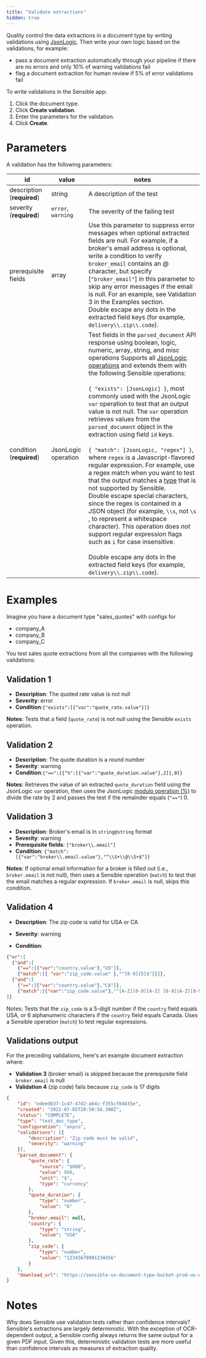 ```yaml
---
title: "Validate extractions"
hidden: true
---
```


 

Quality control the data extractions in a document type by writing validations using  [JsonLogic](https://jsonlogic.com/).  Then write your own logic based on the validations, for example:

- pass a document extraction automatically through your pipeline if there are no errors and only 10% of warning validations fail
- flag a document extraction for human review if 5% of error validations fail

To write validations in the Sensible app:

1. Click the document type.
2. Click **Create validation**.
3. Enter the parameters for the validation.
4. Click **Create**.

Parameters
====

A validation has the following parameters:

| id                         | value               | notes                                                        |
| -------------------------- | ------------------- | ------------------------------------------------------------ |
| description (**required**) | string              | A description of the test                                    |
| severity (**required**)    | `error`, `warning`  | The severity of the failing test                             |
| prerequisite fields        | array               | Use this parameter to suppress error messages when optional extracted fields are null. For example, if a broker's email address is optional, write a condition to verify  `broker_email`  contains an @ character, but specify [`"broker_email"`]  in this parameter to skip any error messages if the email is null.  For an example, see Validation 3 in the Examples section. <br/>Double escape any dots in the extracted field keys (for example, `delivery\\.zip\\.code`). |
| condition (**required**)   | JsonLogic operation | Test fields in the `parsed_document` API response using boolean, logic, numeric, array, string, and misc operations Supports all [JsonLogic operations](https://jsonlogic.com/operations.html)  and extends them with the following Sensible operations:<br/><br/>`{ "exists": [JsonLogic] }`, most commonly used with the JsonLogic `var`  operation to test that an output value is not null. The  `var` operation retrieves values from the  `parsed_document` object in the extraction using field `id` keys. <br/><br/>`{ "match": [JsonLogic, "regex"] }`, where `regex` is a Javascript-flavored regular expression. For example, use a  regex match when you want to test that the output matches a [type](doc:types) that is not supported by Sensible.<br/>Double escape special characters, since the regex is contained in a JSON object (for example, `\\s`, not `\s` , to represent a whitespace character). This operation does *not* support regular expression flags such as `i` for case insensitive. <br><br/> Double escape any dots in the extracted field keys (for example, `delivery\\.zip\\.code`). |

Examples
====

Imagine you have a document type "sales_quotes" with configs for

- company_A
- company_B
- company_C

You test sales quote extractions from all the companies with the following validations:

Validation 1
---

- **Description**:  The quoted rate value is not null
- **Severity**: error
- **Condition**:`{"exists":[{"var":"quote_rate.value"}]}`

**Notes**: Tests that a field  (`quote_rate`) is not null using the Sensible `exists` operation.

Validation 2
---

- **Description**:  The quote duration is a round number
- **Severity**: warning
- **Condition**:`{"==":[{"%":[{"var":"quote_duration.value"},2]},0]}`

**Notes**:  Retrieves the value of an extracted `quote_duration` field using the JsonLogic `var` operation, then uses the JsonLogic [modulo operation (%)](https://jsonlogic.com/operations.html#%25/) to divide the rate by 2 and passes the test if the remainder equals (`"=="`) 0.

Validation 3
---

- **Description**:  Broker's email is in `string@string` format
- **Severity**: warning
- **Prerequisite fields**: `["broker\\.email"]`
- **Condition**: `{"match":[{"var":"broker\\.email.value"},"^\\S+\\@\\S+$"]}`

**Notes**:  If optional email information for a broker is filled out (i.e., `broker.email` is not null), then uses a Sensible operation (`match`) to test that the email matches a regular expression. If `broker.email` is null, skips this condition.

Validation 4
----

- **Description**:  The zip code is valid for USA or CA

- **Severity**: warning

- **Condition**:
```json
{"or":[
  {"and":[
    {"==":[{"var":"country.value"},"US"]},
    {"match":[{ "var":"zip_code.value" },"^[0-9]{5}$"]}]},
  {"and":[
    {"==":[{"var":"country.value"},"CA"]},
    {"match":[{"var":"zip_code.value"},"^[A-Z][0-9][A-Z] [0-9][A-Z][0-9]$"]}]}
]} 
```

Notes:   Tests that the `zip_code` is a 5-digit number if the `country`  field equals USA, or 6 alphanumeric characters if the `country`  field equals Canada. Uses a Sensible operation (`match`) to test regular expressions.

Validations output
---

For the preceding validations, here's an example document extraction where:

- **Validation 3**  (broker email) is skipped because the prerequisite field  `broker.email` is null
- **Validation 4**  (zip code) fails because  `zip_code`  is 17 digits

```json
{
	"id": "edeedb37-1c47-47d2-a64c-f355cf04835e",
	"created": "2021-07-05T20:50:56.390Z",
	"status": "COMPLETE",
	"type": "test_doc_type",
	"configuration": "anyco",
	"validations": [{
		"description": "Zip code must be valid",
		"severity": "warning"
	}],
	"parsed_document": {
		"quote_rate": {
			"source": "$800",
			"value": 800,
			"unit": "$",
			"type": "currency"
		},
        "quote_duration": {
			"type": "number",
			"value": "6"
		},
		"broker.email": null,
        "country": {
			"type": "string",
			"value": "USA"
		},
        "zip_code": {
			"type": "number",
			"value": "12345678901234456"
		}
	},
	"download_url": "https://sensible-so-document-type-bucket-prod-us-west-2.s3.us-west-2.amazonaws.com/sensible/fc3484c5-3f35-4129-bb29-0ad1291ee9f8/EXTRACTION/edeedb37-1c47-47d2-a64c-f355cf04835e.pdf?AWSAccessKeyId=REDACTED&Expires=1625519233&Signature=REDACTEDD&x-amz-security-token=REDACTED"
}
```

Notes
====
Why does Sensible use validation tests rather than confidence intervals? Sensible's extractions are largely deterministic. With the exception of OCR-dependent output, a Sensible config always returns the same output for a given PDF input. Given this, deterministic validation tests are more useful than confidence intervals as measures of extraction quality. 



